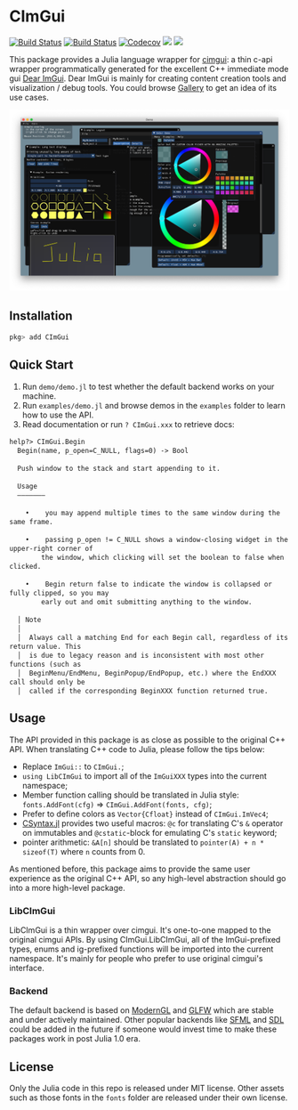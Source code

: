 # CImGui

[![Build Status](https://travis-ci.com/Gnimuc/CImGui.jl.svg?branch=master)](https://travis-ci.com/Gnimuc/CImGui.jl)
[![Build Status](https://ci.appveyor.com/api/projects/status/github/Gnimuc/CImGui.jl?svg=true)](https://ci.appveyor.com/project/Gnimuc/CImGui-jl)
[![Codecov](https://codecov.io/gh/Gnimuc/CImGui.jl/branch/master/graph/badge.svg)](https://codecov.io/gh/Gnimuc/CImGui.jl)
[![](https://img.shields.io/badge/docs-stable-blue.svg)](https://Gnimuc.github.io/CImGui.jl/stable)
[![](https://img.shields.io/badge/docs-dev-blue.svg)](https://Gnimuc.github.io/CImGui.jl/dev)

This package provides a Julia language wrapper for [cimgui](https://github.com/cimgui/cimgui): a thin c-api wrapper programmatically generated for the excellent C++ immediate mode gui [Dear ImGui](https://github.com/ocornut/imgui). Dear ImGui is mainly for creating content creation tools and visualization / debug tools. You could browse [Gallery](https://github.com/ocornut/imgui/issues/2265)
to get an idea of its use cases.

![demo](demo/demo.png)

## Installation
```julia
pkg> add CImGui
```

## Quick Start
1. Run `demo/demo.jl` to test whether the default backend works on your machine.
2. Run `examples/demo.jl` and browse demos in the `examples` folder to learn how to use the API.
3. Read documentation or run `? CImGui.xxx` to retrieve docs:
```
help?> CImGui.Begin
  Begin(name, p_open=C_NULL, flags=0) -> Bool

  Push window to the stack and start appending to it.

  Usage
  –––––––

    •    you may append multiple times to the same window during the same frame.

    •    passing p_open != C_NULL shows a window-closing widget in the upper-right corner of
        the window, which clicking will set the boolean to false when clicked.

    •    Begin return false to indicate the window is collapsed or fully clipped, so you may
        early out and omit submitting anything to the window.

  │ Note
  │
  │  Always call a matching End for each Begin call, regardless of its return value. This
  │  is due to legacy reason and is inconsistent with most other functions (such as
  │  BeginMenu/EndMenu, BeginPopup/EndPopup, etc.) where the EndXXX call should only be
  │  called if the corresponding BeginXXX function returned true.
```

## Usage
The API provided in this package is as close as possible to the original C++ API. When translating C++ code to Julia, please follow the tips below:
- Replace `ImGui::` to `CImGui.`;
- `using LibCImGui` to import all of the `ImGuiXXX` types into the current namespace;
- Member function calling should be translated in Julia style: `fonts.AddFont(cfg)` => `CImGui.AddFont(fonts, cfg)`;
- Prefer to define colors as `Vector{Cfloat}` instead of `CImGui.ImVec4`;
- [CSyntax.jl](https://github.com/Gnimuc/CSyntax.jl) provides two useful macros: `@c` for translating C's `&` operator on immutables and `@cstatic`-block for emulating C's `static` keyword;
- pointer arithmetic: `&A[n]` should be translated to `pointer(A) + n * sizeof(T)` where `n` counts from 0.

As mentioned before, this package aims to provide the same user experience as the original C++ API, so any high-level abstraction should go into a more high-level package.

### LibCImGui
LibCImGui is a thin wrapper over cimgui. It's one-to-one mapped to the original cimgui APIs. By using CImGui.LibCImGui, all of the ImGui-prefixed types, enums and ig-prefixed functions will be imported into the current namespace. It's mainly for people who prefer to use original cimgui's interface.

### Backend
The default backend is based on [ModernGL](https://github.com/JuliaGL/ModernGL.jl) and [GLFW](https://github.com/JuliaGL/GLFW.jl) which are stable and under actively maintained. Other popular backends like [SFML](https://github.com/zyedidia/SFML.jl) and [SDL](https://github.com/ariejdl/SDL.jl) could be added in the future if someone would invest time to make these packages work in post Julia 1.0 era.

## License
Only the Julia code in this repo is released under MIT license. Other assets such as those fonts in the `fonts` folder are released under their own license.
